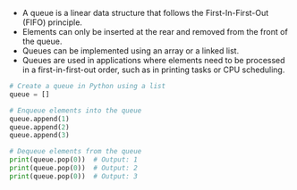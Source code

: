 -   A queue is a linear data structure that follows the First-In-First-Out (FIFO) principle.
-   Elements can only be inserted at the rear and removed from the front of the queue.
-   Queues can be implemented using an array or a linked list.
-   Queues are used in applications where elements need to be processed in a first-in-first-out order, such as in printing tasks or CPU scheduling.
```python
# Create a queue in Python using a list
queue = []

# Enqueue elements into the queue
queue.append(1)
queue.append(2)
queue.append(3)

# Dequeue elements from the queue
print(queue.pop(0))  # Output: 1
print(queue.pop(0))  # Output: 2
print(queue.pop(0))  # Output: 3
```